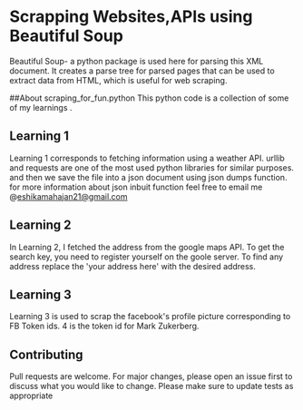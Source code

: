 # Scrapping Websites,APIs using Beautiful Soup
Beautiful Soup- a python package is used here for parsing this XML document. It creates a parse tree for parsed pages that can be used to extract data from HTML, which is useful for web scraping. 

##About scraping_for_fun.python
This python code is a collection of some of my learnings .

## Learning 1
Learning 1 corresponds to fetching information using a weather API.
urllib and requests are one of the most used python libraries for similar purposes.
and then we save the file into a json document using json dumps function.
for more information about json inbuit function feel free to email me @eshikamahajan21@gmail.com

## Learning 2
In Learning 2, I fetched the address from the google maps API.
To get the search key, you need to register yourself on the goole server.
To find any address replace the 'your address here' with the desired address.

## Learning 3
Learning 3 is used to scrap the facebook's profile picture corresponding to FB Token ids.
4 is the token id for Mark Zukerberg. 

## Contributing
Pull requests are welcome. For major changes, please open an issue first to discuss what you would like to change. Please make sure to update tests as appropriate